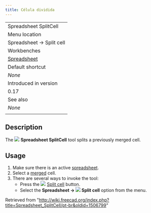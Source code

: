 ```yaml
---
title: Célula dividida
---
```

|  |
| --- |
| Spreadsheet SplitCell |
| Menu location |
| Spreadsheet → Split cell |
| Workbenches |
| [Spreadsheet](/Spreadsheet_Workbench "Spreadsheet Workbench") |
| Default shortcut |
| *None* |
| Introduced in version |
| 0.17 |
| See also |
| *None* |
|  |

## Description

The ![](/images/Spreadsheet_SplitCell.svg) **Spreadsheet SplitCell** tool splits a previously merged cell.

## Usage

1. Make sure there is an active [spreadsheet](/Spreadsheet_CreateSheet "Spreadsheet CreateSheet").
2. Select a [merged](/Spreadsheet_MergeCells "Spreadsheet MergeCells") cell.
3. There are several ways to invoke the tool:
   * Press the ![](/images/Spreadsheet_SplitCell.svg) [Split cell](/Spreadsheet_SplitCell "Spreadsheet SplitCell") button.
   * Select the **Spreadsheet → ![](/images/Spreadsheet_SplitCell.svg) Split cell** option from the menu.

Retrieved from "<http://wiki.freecad.org/index.php?title=Spreadsheet_SplitCell/pt-br&oldid=1506799>"